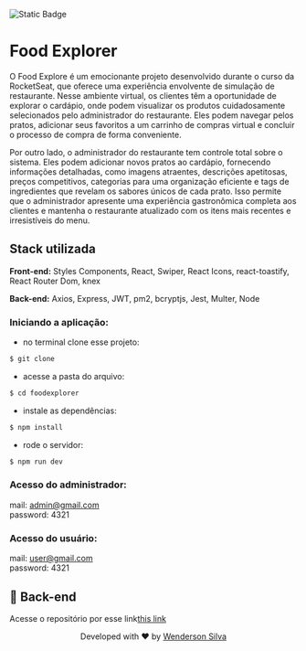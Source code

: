 ![Static Badge](https://img.shields.io/badge/In%20Development-purple)

# Food Explorer 

O Food Explore é um emocionante projeto desenvolvido durante o curso da RocketSeat, que oferece uma experiência envolvente de simulação de restaurante. Nesse ambiente virtual, os clientes têm a oportunidade de explorar o cardápio, onde podem visualizar os produtos cuidadosamente selecionados pelo administrador do restaurante. Eles podem navegar pelos pratos, adicionar seus favoritos a um carrinho de compras virtual e concluir o processo de compra de forma conveniente.

Por outro lado, o administrador do restaurante tem controle total sobre o sistema. Eles podem adicionar novos pratos ao cardápio, fornecendo informações detalhadas, como imagens atraentes, descrições apetitosas, preços competitivos, categorias para uma organização eficiente e tags de ingredientes que revelam os sabores únicos de cada prato. Isso permite que o administrador apresente uma experiência gastronômica completa aos clientes e mantenha o restaurante atualizado com os itens mais recentes e irresistíveis do menu.

## Stack utilizada

**Front-end:** 
Styles Components, 
React, 
Swiper,
React Icons,
react-toastify,
React Router Dom,
knex


**Back-end:** Axios, Express, JWT, pm2, bcryptjs, Jest, Multer, Node 


### Iniciando a aplicação:

- no terminal clone esse projeto:

```bash
$ git clone 
```

- acesse a pasta do arquivo:

```bash
$ cd foodexplorer
```

- instale as dependências:

```bash
$ npm install
```

- rode o servidor:

```bash
$ npm run dev


```

### Acesso do administrador:

mail: admin@gmail.com</br>
password: 4321

### Acesso do usuário:

mail: user@gmail.com</br>
password: 4321

## 🎨 Back-end

Acesse o repositório por esse link[this link]()

<p align="center">Developed with ❤️ by <a href="https://github.com/Wenderlord" target="_blank">Wenderson Silva</a></p>